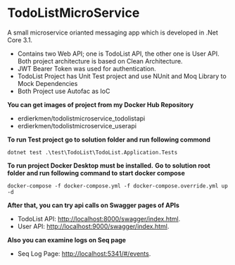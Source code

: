 # TodoListMicroService
A small microservice orianted messaging app which is developed in .Net Core 3.1.
- Contains two Web API; one is TodoList API, the other one is User API. Both project architecture is based on Clean Architecture.
- JWT Bearer Token was used for authentication.
- TodoList Project has Unit Test project and use NUnit and Moq Library to Mock Dependencies
- Both Project use Autofac as IoC

**You can get images of project from my Docker Hub Repository**
 - erdierkmen/todolistmicroservice_todolistapi
 - erdierkmen/todolistmicroservice_userapi

**To run Test project go to solution folder and run following commond**
```
dotnet test .\test\TodoList\TodoList.Application.Tests
```

**To run project Docker Desktop must be installed.**
**Go to solution root folder and run following command to start docker compose**
```
docker-compose -f docker-compose.yml -f docker-compose.override.yml up -d
```
**After that, you can try api calls on Swagger pages of APIs**

- TodoList API: [http://localhost:8000/swagger/index.html](http://localhost:8000/swagger/index.html).
- User API: [http://localhost:9000/swagger/index.html](http://localhost:9000/swagger/index.html).

**Also you can examine logs on Seq page**
- Seq Log Page: [http://localhost:5341/#/events](http://localhost:5341/#/events).
